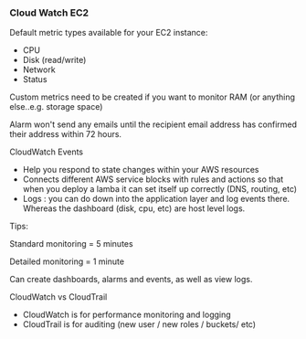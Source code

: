 ### Cloud Watch EC2

Default metric types available for your EC2 instance:
- CPU
- Disk (read/write)
- Network
- Status

Custom metrics need to be created if you want to monitor RAM (or anything else..e.g. storage space)

Alarm won't send any emails until the recipient email address has confirmed their address within 72 hours.

CloudWatch Events
- Help you respond to state changes within your AWS resources
- Connects different AWS service blocks with rules and actions so that when you deploy a lamba it can set itself up correctly (DNS, routing, etc)
- Logs : you can do down into the application layer and log events there. Whereas the dashboard (disk, cpu, etc) are host level logs. 

Tips:

Standard monitoring = 5 minutes

Detailed monitoring = 1 minute

Can create dashboards, alarms and events, as well as view logs.

CloudWatch vs CloudTrail 
- CloudWatch is for performance monitoring and logging
- CloudTrail is for auditing (new user / new roles / buckets/ etc)